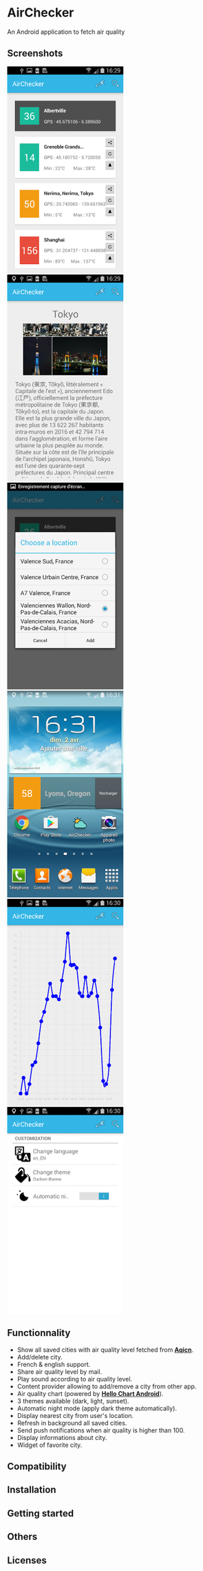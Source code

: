 # AirChecker
An Android application to fetch air quality

## Screenshots
<img src="./screenshots/home.png" width="270" height="480"/> <img src="./screenshots/details.png" width="270" height="480"/> <img src="./screenshots/chooser.png" width="270" height="480"/>
<img src="./screenshots/widget.png" width="270" height="480"/> <img src="./screenshots/evolution.png" width="270" height="480"/> <img src="./screenshots/settings.png" width="270" height="480"/>

## Functionnality

- Show all saved cities with air quality level fetched from [**Aqicn**](http://aqicn.org/).
- Add/delete city.
- French & english support. 
- Share air quality level by mail.
- Play sound according to air quality level.
- Content provider allowing to add/remove a city from other app.
- Air quality chart (powered by [**Hello Chart Android**](https://github.com/lecho/hellocharts-android)).
- 3 themes available (dark, light, sunset).
- Automatic night mode (apply dark theme automatically).
- Display nearest city from user's location.
- Refresh in background all saved cities.
- Send push notifications when air quality is higher than 100.
- Display informations about city.
- Widget of favorite city.

## Compatibility



## Installation



## Getting started



## Others



## Licenses


